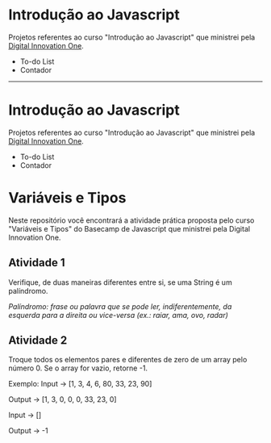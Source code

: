 # Introdução ao Javascript

Projetos referentes ao curso "Introdução ao Javascript" que ministrei pela [Digital Innovation One](https://digitalinnovation.one/).

- To-do List
- Contador
<hr>

# Introdução ao Javascript

Projetos referentes ao curso "Introdução ao Javascript" que ministrei pela [Digital Innovation One](https://digitalinnovation.one/).

- To-do List
- Contador


# Variáveis e Tipos

Neste repositório você encontrará a atividade prática proposta pelo curso "Variáveis e Tipos" do Basecamp de Javascript que ministrei pela Digital Innovation One.

## Atividade 1

Verifique, de duas maneiras diferentes entre si, se uma String é um palíndromo.

_Palíndromo: frase ou palavra que se pode ler, indiferentemente, da esquerda para a direita ou vice-versa (ex.: raiar, ama, ovo, radar)_

## Atividade 2

Troque todos os elementos pares e diferentes de zero de um array pelo número 0. Se o array for vazio, retorne -1.

Exemplo:
Input -> [1, 3, 4, 6, 80, 33, 23, 90]

Output -> [1, 3, 0, 0, 0, 33, 23, 0]

Input -> []

Output -> -1